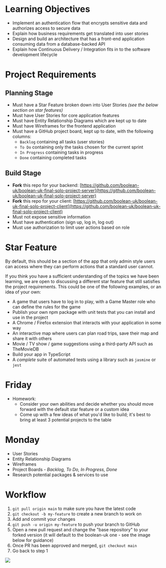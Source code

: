 # Learning Objectives

- Implement an authentication flow that encrypts sensitive data and authorizes access to secure data
- Explain how business requirements get translated into user stories
- Design and build an architecture that has a front-end application consuming data from a database-backed API
- Explain how Continuous Delivery / Integration fits in to the software development lifecycle

# Project Requirements

## Planning Stage

- Must have a Star Feature broken down into User Stories *(see the below section on star features)*
- Must have User Stories for core application features
- Must have Entity Relationship Diagrams which are kept up to date
- Must have Wireframes for the frontend application
- Must have a GitHub project board, kept up to date, with the following columns:
    - `Backlog` containing all tasks (user stories)
    - `To Do` containing only the tasks chosen for the current sprint
    - `In Progress` containing tasks in progress
    - `Done` containing completed tasks

## Build Stage

- **Fork** this repo for your backend: [https://github.com/boolean-uk/boolean-uk-final-solo-project-server](https://github.com/boolean-uk/boolean-uk-final-solo-project-server)
- **Fork** this repo for your client: [https://github.com/boolean-uk/boolean-uk-final-solo-project-client](https://github.com/boolean-uk/boolean-uk-final-solo-project-client)
- Must not expose sensitive information
- Must have authentication (sign up, log in, log out)
- Must use authorization to limit user actions based on role


# Star Feature

By default, this should be a section of the app that only admin style users can access where they can perform actions that a standard user cannot.

If you think you have a sufficient understanding of the topics we have been learning, we are open to discussing a different star feature that still satisfies the project requirements. This could be one of the following examples, or an idea of your own:

- A game that users have to log in to play, with a Game Master role who can define the rules for the game
- Publish your own npm package with unit tests that you can install and use in the project
- A Chrome / Firefox extension that interacts with your application in some way
- An interactive map where users can plan road trips, save their map and share it with others
- Movie / TV show / game suggestions using a third-party API such as TheMovieDB
- Build your app in TypeScript
- A *complete* suite of automated tests using a library such as `jasmine` or `jest`


# Friday
- Homework:
    - Consider your own abilities and decide whether you should move forward with the default star feature or a custom idea
    - Come up with a few ideas of what you'd like to build; it's best to bring at least 3 potential projects to the table

# Monday

- User Stories
- Entity Relationship Diagrams
- Wireframes
- Project Boards - *Backlog, To Do, In Progress, Done*
- Research potential packages & services to use

# Workflow

1. `git pull origin main` to make sure you have the latest code
2. `git checkout -b my-feature` to create a new branch to work on
3. Add and commit your changes
4. `git push -u origin my-feature` to push your branch to GitHub
5. Open a new pull request and change the "base repository" to your forked version (it will default to the boolean-uk one - see the image below for guidance)
6. Once PR has been approved and merged, `git checkout main`
7. Go back to step 1

![](https://i.imgur.com/9cpJjbY.png)